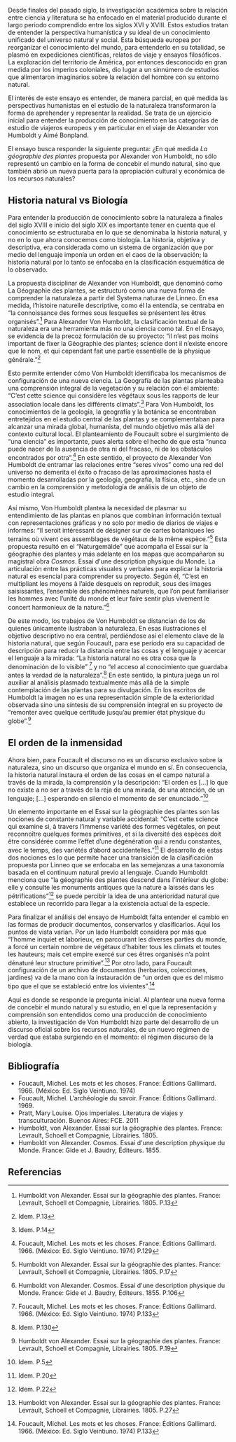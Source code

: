 <param ve-config 
       title="La naturaleza y la producción de un nuevo de discurso"
       banner="https://upload.wikimedia.org/wikipedia/commons/a/ae/Alexander_von_Humboldt_-_1841_-_Diagram_of_a_cross-section_of_the_earth%27s_crust.jpg" 
       layout="vertical"
       num-maps="x"
       num-specimens="x"
       num-images="x"
       num-primary-sources="x"
       author="Verónica Matallana Chaves">
    
<param ve-image 
       label="Resultados científicos de la expedición alemana de alta mar en el barco *Valdivia*" 
       description="Wissenschaftliche Ergebnisse der Deutschen Tiefsee-Expedition auf dem Dampfer *Valdivia* 1898-1899. Im Auftrage des Reichsamtes des Innern hrsg. von Carl Chun [et al.]" 
       license="public domain" 
       url="https://upload.wikimedia.org/wikipedia/commons/d/d5/Wissenschaftliche_Ergebnisse_der_Deutschen_Tiefsee-Expedition_auf_dem_Dampfer_%22Valdivia%22_1898-1899_%28Taf._XVIII%29_%286388993585%29.jpg">
       
<param ve-image 
       label="Quararibea turbinata" 
       description="José Celestino Mutis, Real Expedición Botánica al Nuevo Reino de Granada, t. 2170 (1783-1817)" 
       license="public domain" 
       url="https://upload.wikimedia.org/wikipedia/commons/4/44/Quararibea_turbinata_Mutis.png">

Desde finales del pasado siglo, la investigación académica sobre la relación entre ciencia y literatura se ha enfocado en el material producido durante el largo periodo comprendido entre los siglos XVI y XVIII. Estos estudios tratan de entender la perspectiva humanística y su ideal de un conocimiento unificado del universo natural y social. Esta búsqueda europea por reorganizar el conocimiento del mundo, para entenderlo en su totalidad, se plasmó en expediciones científicas, relatos de viaje y ensayos filosóficos. La exploración del territorio de América, por entonces desconocido en gran medida por los imperios coloniales, dio lugar a un sinnúmero de estudios que alimentaron imaginarios sobre la relación del hombre con su entorno natural. 

El interés de este ensayo es entender, de manera parcial, en qué medida las perspectivas humanistas en el estudio de la naturaleza transformaron la forma de aprehender  y representar la realidad. Se trata de un ejercicio inicial para entender la producción de conocimiento en las categorías de estudio de viajeros europeos y en particular en el viaje de Alexander von Humboldt y Aimé Bonpland.

El ensayo busca responder la siguiente pregunta: ¿En qué medida *La géographie des plantes* propuesta por Alexander von Humboldt, no sólo representó un cambio en la forma de concebir el mundo natural, sino que también abrió un nueva puerta para la apropiación cultural y económica de los recursos naturales? 

<param ve-image 
       label="Geografía de las plantas equinocciales: tabla física de los Andes y los países vecinos" 
       description="Géographie des plantes équinoxiales: tableau physique des Andes et pays voisins ; dressé d'apres des observations & des mesures prises sur les lieux depuis le 10e. degre de latitude boréale jusqu'au 10e. de latitude australe en 1799-1803" 
       license="public domain" 
       url="https://babel.banrepcultural.org/digital/iiif/p17054coll13/179/full/full/0/default.jpg">

## Historia natural vs Biología

Para entender la producción de conocimiento sobre la naturaleza a finales del siglo XVIII e inicio del siglo XIX es importante tener en cuenta que el conocimiento se estructuraba en lo que se denominaba la historia natural, y no en lo que ahora conocemos como biología. La historia, objetiva y descriptiva, era considerada como un sistema de organización que por medio del lenguaje imponía un orden en el caos de la observación; la historia natural por lo tanto se enfocaba en la clasificación esquemática de lo observado. 

<param ve-image 
       label="Histoire naturelle, pour les classes élémentaires. Géologie et minéralogie par J.Guibert" 
       description="Manuels d'enseignement primaire" 
       license="public domain" 
       url="https://gallica.bnf.fr/view3if/ga/ark:/12148/bpt6k2097650/f3">
       
<param ve-image 
       label="Histoire naturelle: simples éléments par L. Maurice" 
       license="public domain" 
       url="https://gallica.bnf.fr/view3if/ga/ark:/12148/bpt6k213927k">

La propuesta disciplinar de Alexander von Humboldt, que denominó como La Géographie des plantes, se estructuró como una nueva forma de comprender la naturaleza a partir del Systema naturae de Linneo. En esa medida, l’histoire naturelle descriptive, como él la entendía, se centraba en “la connoissance des formes sous lesquelles se présentent les êtres organisés”.[^ref1] Para Alexander Von Humboldt, la clasificación  textual de la naturaleza era una herramienta más no una ciencia como tal. En el Ensayo, se evidencia de la precoz formulación de su proyecto:
“il n’est pas moins important de fixer la Géographie des plantes; science dont il n’existe encore que le nom, et qui cependant fait une partie essentielle de la physique générale.”[^ref2]

Esto permite entender cómo Von Humboldt identificaba los mecanismos de configuración de una nueva ciencia. La Geografía de las plantas planteaba una comprensión integral de la vegetación y su relación con el ambiente: “C’est cette science qui considère les végétaux sous les rapports de leur association locale dans les différents climats”.[^ref3] Para Von Humboldt, los conocimientos de la geología, la geografía y la botánica se encontraban entretejidos en el estudio central de las plantas y se complementaban para alcanzar una mirada global, humanista, del mundo objetivo más allá del contexto cultural local. El planteamiento de Foucault sobre el surgimiento de “una ciencia” es importante, pues alerta sobre el hecho de que esta “nunca puede nacer de la ausencia de otra ni del fracaso, ni de los obstáculos encontrados por otra”.[^ref4] En este sentido, el proyecto de Alexander Von Humboldt de entramar las relaciones entre “seres vivos” como una red del universo no demerita el éxito o fracaso de las aproximaciones hasta el momento desarrolladas por la geología, geografía, la física, etc., sino de un cambio en la comprensión y metodología de análisis de un objeto de estudio integral.

Así mismo, Von Humboldt plantea la necesidad de plasmar su entendimiento de las plantas en planos que combinan información textual con representaciones gráficas y no solo por medio de diarios de viajes e informes:
“Il seroit intéressant de désigner sur de cartes botaniques les terrains où vivent ces assemblages de végétaux de la même espèce.”[^ref5] 
Esta propuesta resultó en el “Naturgemälde” que acompaña el Essai sur la géographie des plantes y más adelante en los mapas que acompañaron su magistral obra *Cosmos*. Essai d'une description physique du Monde. La articulación entre las prácticas visuales y verbales para explicar la historia natural es esencial para comprender su proyecto. Según él, 
“C’est en multipliant les moyens à l’aide desquels on reproduit, sous des images saisissantes, l’ensemble des phénomènes naturels, que l’on peut familiariser les hommes avec l’unité du monde et leur faire sentir plus vivement le concert harmonieux de la nature.”[^ref6]

De este modo, los trabajos de Von Humboldt se distancian de los de quienes únicamente ilustraban la naturaleza. En esas ilustraciones el objetivo descriptivo no era central, perdiéndose así el elemento clave de la historia natural, que según Foucault, para ese período era su capacidad de descripción para reducir la distancia entre las cosas y el lenguaje y acercar el lenguaje a la mirada: “La historia natural no es otra cosa que la denominación de lo visible” [^ref7] y no “el acceso al conocimiento que guardaba antes la verdad de la naturaleza”.[^ref8] En este sentido, la pintura juega un rol auxiliar al análisis plasmado textualmente más allá de la simple contemplación de las plantas para su divulgación. En los escritos de Humboldt la imagen no es una representación simple de la exterioridad observada sino una síntesis de su comprensión integral en su proyecto de “remonter avec quelque certitude jusqu’au premier état physique du globe”.[^ref9] 

## El orden de la inmensidad

Ahora bien, para Foucault el discurso no es un discurso exclusivo sobre la naturaleza, sino un discurso que organiza el mundo en sí. En consecuencia, la historia natural instaura el orden de las cosas en el campo natural a través de la mirada, la comprensión y la descripción:
“El orden es [...] lo que no existe a no ser a través de la reja de una mirada, de una atención, de un lenguaje; [...] esperando en silencio el momento de ser enunciado.”[^ref10]

Un elemento importante en el Essai sur la géographie des plantes son las nociones de constante natural y variable accidental:
“C’est cette science qui examine si, à travers l’immense variété des formes végétales, on peut reconnoître quelques formes primitives, et si la diversité des espèces doit être considérée comme l’effet d’une dégénération qui a rendu constantes, avec le temps, des variétés d’abord accidentelles.”[^ref11]
El desarrollo de estas dos nociones es lo que permite hacer una transición de la clasificación propuesta por Linneo que se enfocaba en las semejanzas a una taxonomía basada en el continuum natural previo al lenguaje. Cuando Humboldt menciona que “la géographie des plantes descend dans l’intérieur du globe: elle y consulte les monuments antiques que la nature a laissés dans les pétrifications”[^ref12] se puede percibir la idea de una anterioridad natural que establece un recorrido para llegar a la existencia actual de la especie. 

Para finalizar el análisis del ensayo de Humboldt falta entender el cambio en las formas de producir documentos, conservarlos y clasificarlos. Aquí los puntos de vista varían. Por un lado Humboldt considera por más que 
“l’homme inquiet et laborieux, en parcourant les diverses parties du monde, a forcé un certain nombre de végétaux d’habiter tous les climats et toutes les hauteurs; mais cet empire exercé sur ces êtres organisés n’a point dénaturé leur structure primitive”.[^ref13]
Por otro lado, para Foucault configuración de un archivo de documentos (herbarios, colecciones, jardines) va de la mano con la instauración de “un orden que es del mismo tipo que el que se estableció entre los vivientes”.[^ref14]

Aquí es donde se responde la pregunta inicial. Al plantear una nueva forma de concebir el mundo natural y su estudio, en el que la representación y comprensión son entendidos como una producción de conocimiento abierto, la investigación de Von Humboldt hizo parte del desarrollo de un discurso oficial sobre los recursos naturales, de un nuevo régimen de verdad que estaba surgiendo en el momento: el régimen discurso de la biología.



<param ve-image 
       label="Girl with a Pearl Earring" 
       description="painting by Johannes Vermeer" 
       license="public domain" 
       url="https://upload.wikimedia.org/wikipedia/commons/0/0f/1665_Girl_with_a_Pearl_Earring.jpg">


<param ve-map center="Q36600" zoom="11" prefer-geojson>


<param ve-image 
       manifest="https://iiif.juncture-digital.org/manifest/6dd738aed85597cac540ad31dd5818e86ef7f2918c7b43a9eb3123d5538e6e4c">
<param ve-map center="Q36600" zoom="11">



## Bibliografía

- Foucault, Michel. Les mots et les choses. France: Éditions Gallimard. 1966. (México: Ed. Siglo Veintiuno. 1974)
- Foucault, Michel. L’archéologie du savoir. France: Éditions Gallimard. 1969. 
- Pratt, Mary Louise. Ojos imperiales. Literatura de viajes y transculturación. Buenos Aires: FCE. 2011
- Humboldt, von Alexander. Essai sur la géographie des plantes. France: Levrault, Schoell et Compagnie, Librairies. 1805.
- Humboldt von Alexander. Cosmos. Essai d'une description physique du Monde. France: Gide et J. Baudry, Éditeurs. 1855. 


## Referencias

[^1]: [Wikipedia: Alexander von Humboldt, diagram of a cross-section of the earth's crust, 1841. From Heinrich Berghaus, Physikalischer Atlas (Gotha: J. Perthes, 1852).](https://commons.wikimedia.org/wiki/File:Alexander_von_Humboldt_-_1841_-_Diagram_of_a_cross-section_of_the_earth%27s_crust.jpg)
[^ref1]: Humboldt von Alexander. Essai sur la géographie des plantes. France: Levrault, Schoell et Compagnie, Librairies. 1805. P.13
[^ref2]: Idem. P.13
[^ref3]: Idem. P.14
[^ref4]: Foucault, Michel. Les mots et les choses. France: Éditions Gallimard. 1966. (México: Ed. Siglo Veintiuno. 1974) P.129
[^ref5]: Humboldt von Alexander. Essai sur la géographie des plantes. France: Levrault, Schoell et Compagnie, Librairies. 1805. P.17
[^ref6]: Humboldt von Alexander. Cosmos. Essai d'une description physique du Monde. France: Gide et J. Baudry, Éditeurs. 1855. P.106
[^ref7]: Foucault, Michel. Les mots et les choses. France: Éditions Gallimard. 1966. (México: Ed. Siglo Veintiuno. 1974) P.133
[^ref8]: Idem. P.130
[^ref9]: Humboldt von Alexander. Essai sur la géographie des plantes. France: Levrault, Schoell et Compagnie, Librairies. 1805. P.19
[^ref10]: Idem. P.5
[^ref11]: Idem. P.20
[^ref12]: Idem. P.22
[^ref13]: Humboldt von Alexander. Essai sur la géographie des plantes. France: Levrault, Schoell et Compagnie, Librairies. 1805. P.27
[^ref14]: Foucault, Michel. Les mots et les choses. France: Éditions Gallimard. 1966. (México: Ed. Siglo Veintiuno. 1974) P.133
